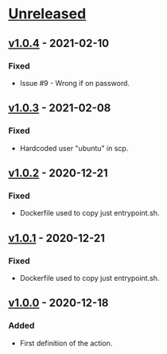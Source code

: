 # [Unreleased]

## [v1.0.4] - 2021-02-10

### Fixed
- Issue #9 - Wrong if on password.

## [v1.0.3] - 2021-02-08

### Fixed
- Hardcoded user "ubuntu" in scp.

## [v1.0.2] - 2020-12-21

### Fixed
- Dockerfile used to copy just entrypoint.sh.

## [v1.0.1] - 2020-12-21

### Fixed
- Dockerfile used to copy just entrypoint.sh.

## [v1.0.0] - 2020-12-18

### Added
- First definition of the action.


[unreleased]: https://github.com/marcodallasanta/ssh-scp-deploy/compare/main...development
[v1.0.4]: https://github.com/underscore69/ssh-scp-deploy/tree/v1.0.4
[v1.0.3]: https://github.com/underscore69/ssh-scp-deploy/tree/v1.0.3
[v1.0.2]: https://github.com/underscore69/ssh-scp-deploy/tree/v1.0.2
[v1.0.1]: https://github.com/underscore69/ssh-scp-deploy/tree/v1.0.1
[v1.0.0]: https://github.com/underscore69/ssh-scp-deploy/tree/v1.0.0